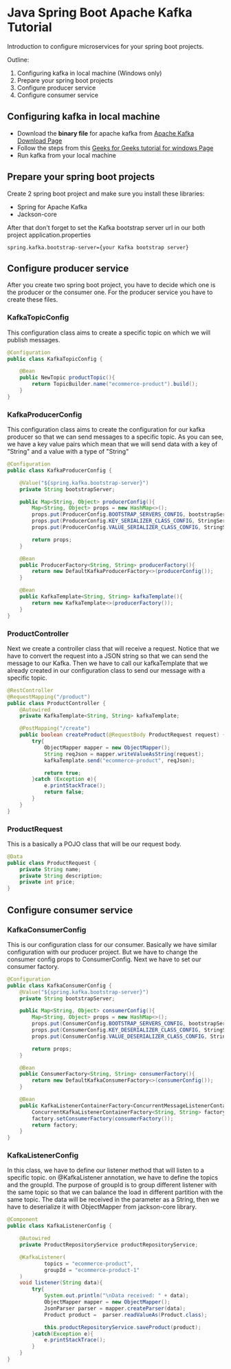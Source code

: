 # Java Spring Boot Apache Kafka Tutorial

Introduction to configure microservices for your spring boot projects.

Outline:
1. Configuring kafka in local machine (Windows only)
2. Prepare your spring boot projects
2. Configure producer service
3. Configure consumer service

## Configuring kafka in local machine

- Download the **binary file** for apache kafka from [Apache Kafka Download Page](https://kafka.apache.org/downloads "Apache kafka download link")
- Follow the steps from this [Geeks for Geeks tutorial for windows Page](https://www.geeksforgeeks.org/how-to-install-and-run-apache-kafka-on-windows/ "Geeks for Geesk tutorial apache kafka")
- Run kafka from your local machine
 
## Prepare your spring boot projects

Create 2 spring boot project and make sure you install these libraries:
- Spring for Apache Kafka
- Jackson-core

After that don't forget to set the Kafka bootstrap server url in our both project application.properties
```
spring.kafka.bootstrap-server={your Kafka bootstrap server}
```
 
## Configure producer service

After you create two spring boot project, you have to decide which one is the producer or the consumer one. For the producer service you have to create these files.

### KafkaTopicConfig
This configuration class aims to create a specific topic on which we will publish messages.
```java
@Configuration
public class KafkaTopicConfig {

    @Bean
    public NewTopic productTopic(){
        return TopicBuilder.name("ecommerce-product").build();
    }
}
```

### KafkaProducerConfig
This configuration class aims to create the configuration for our kafka producer so that we can send messages to a specific topic. As you can see, we have a key value pairs which mean that we will send data with a key of "String" and a value with a type of "String"
```java
@Configuration
public class KafkaProducerConfig {

    @Value("${spring.kafka.bootstrap-server}")
    private String bootstrapServer;

    public Map<String, Object> producerConfig(){
        Map<String, Object> props = new HashMap<>();
        props.put(ProducerConfig.BOOTSTRAP_SERVERS_CONFIG, bootstrapServer);
        props.put(ProducerConfig.KEY_SERIALIZER_CLASS_CONFIG, StringSerializer.class);
        props.put(ProducerConfig.VALUE_SERIALIZER_CLASS_CONFIG, StringSerializer.class);

        return props;
    }

    @Bean
    public ProducerFactory<String, String> producerFactory(){
        return new DefaultKafkaProducerFactory<>(producerConfig());
    }

    @Bean
    public KafkaTemplate<String, String> kafkaTemplate(){
        return new KafkaTemplate<>(producerFactory());
    }
}
```

### ProductController
Next we create a controller class that will receive a request. Notice that we have to convert the request into a JSON string so that we can send the message to our Kafka. Then we have to call our kafkaTemplate that we already created in our configuration class to send our message with a specific topic.
```java
@RestController
@RequestMapping("/product")
public class ProductController {
    @Autowired
    private KafkaTemplate<String, String> kafkaTemplate;

    @PostMapping("/create")
    public boolean createProduct(@RequestBody ProductRequest request) {
        try{
            ObjectMapper mapper = new ObjectMapper();
            String reqJson = mapper.writeValueAsString(request);
            kafkaTemplate.send("ecommerce-product", reqJson);

            return true;
        }catch (Exception e){
            e.printStackTrace();
            return false;
        }
    }
}
```

### ProductRequest
This is a basically a POJO class that will be our request body.
```java
@Data
public class ProductRequest {
    private String name;
    private String description;
    private int price;
}
```

## Configure consumer service

### KafkaConsumerConfig
This is our configuration class for our consumer. Basically we have similar configuration with our producer project. But we have to change the consumer config props to ConsumerConfig. Next we have to set our consumer factory.
```java
@Configuration
public class KafkaConsumerConfig {
    @Value("${spring.kafka.bootstrap-server}")
    private String bootstrapServer;

    public Map<String, Object> consumerConfig(){
        Map<String, Object> props = new HashMap<>();
        props.put(ConsumerConfig.BOOTSTRAP_SERVERS_CONFIG, bootstrapServer);
        props.put(ConsumerConfig.KEY_DESERIALIZER_CLASS_CONFIG, StringSerializer.class);
        props.put(ConsumerConfig.VALUE_DESERIALIZER_CLASS_CONFIG, StringSerializer.class);

        return props;
    }

    @Bean
    public ConsumerFactory<String, String> consumerFactory(){
        return new DefaultKafkaConsumerFactory<>(consumerConfig());
    }

    @Bean
    public KafkaListenerContainerFactory<ConcurrentMessageListenerContainer<String, String>> factory(){
        ConcurrentKafkaListenerContainerFactory<String, String> factory = new ConcurrentKafkaListenerContainerFactory<>();
        factory.setConsumerFactory(consumerFactory());
        return factory;
    }
}
```

### KafkaListenerConfig
In this class, we have to define our listener method that will listen to a specific topic. on @KafkaListener annotation, we have to define the topics and the groupId. The purpose of groupId is to group different listener with the same topic so that we can balance the load in different partition with the same topic. The data will be received in the parameter as a String, then we have to deserialize it with ObjectMapper from jackson-core library.
```java
@Component
public class KafkaListenerConfig {

    @Autowired
    private ProductRepositoryService productRepositoryService;

    @KafkaListener(
            topics = "ecommerce-product",
            groupId = "ecommerce-product-1"
    )
    void listener(String data){
        try{
            System.out.println("\nData received: " + data);
            ObjectMapper mapper = new ObjectMapper();
            JsonParser parser = mapper.createParser(data);
            Product product =  parser.readValueAs(Product.class);

            this.productRepositoryService.saveProduct(product);
        }catch(Exception e){
            e.printStackTrace();
        }
    }
}
```
